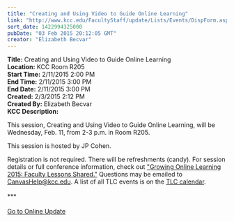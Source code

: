 ```yaml
---
title: "Creating and Using Video to Guide Online Learning"
link: "http://www.kcc.edu/FacultyStaff/update/Lists/Events/DispForm.aspx?ID=712"
sort_date: 1422994325000
pubDate: "03 Feb 2015 20:12:05 GMT"
creator: "Elizabeth Becvar"
---
```


<div><b>Title:</b> Creating and Using Video to Guide Online Learning</div>
<div><b>Location:</b> KCC Room R205</div>
<div><b>Start Time:</b> 2/11/2015 2:00 PM</div>
<div><b>End Time:</b> 2/11/2015 3:00 PM</div>
<div><b>End Date:</b> 2/11/2015 3:00 PM</div>
<div><b>Created:</b> 2/3/2015 2:12 PM</div>
<div><b>Created By:</b> Elizabeth Becvar</div>
<div><b>KCC Description:</b> <div class="ExternalClassEF0287C07B26420ABCF1E577147DD6FC"><p>​This session, Creating and Using Video to Guide Online Learning, will be Wednesday, Feb. 11, from 2-3 p.m. in Room R205. </p>
<p>This session is hosted by JP Cohen.</p>
<p>Registration is not required. There will be refreshments (candy). For session details or full conference information, check out <a href="http://ilcco.net/ILCCO/?p=conferences">&quot;Growing Online Learning 2015: Faculty Lessons Shared.&quot;</a> Questions may be emailed to <a href="mailto:CanvasHelp@kcc.edu">CanvasHelp@kcc.edu</a>. A list of all TLC events is on the <a href="/FacultyStaff/departments/ktlc/Pages/tlc-calendar.aspx">TLC calendar</a>.<br /> <br />***<br /><br /><a href="/update">Go to Online Update</a><br /></p></div></div>
